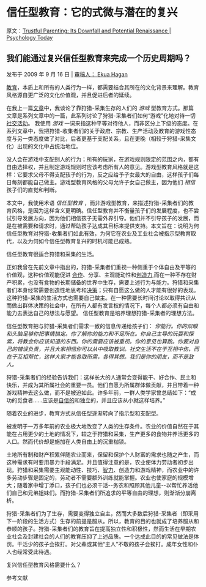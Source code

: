 # 信任型教育：它的式微与潜在的复兴

原文：[Trustful Parenting: Its Downfall and Potential Renaissance | Psychology Today](https://www.psychologytoday.com/us/blog/freedom-learn/200907/trustful-parenting-its-downfall-and-potential-renaissance)

## 我们能通过复兴信任型教育来完成一个历史周期吗？

发布于 2009 年 9 月 16 日 | [审稿人： Ekua Hagan](https://www.psychologytoday.com/us/docs/editorial-process)

[教育](https://www.psychologytoday.com/us/basics/parenting)，本质上和所有的人类行为一样，都需要结合其所在的文化背景来理解。教育风格源自更广泛的文化价值观，并且促进后者的延续。

在我上一篇[文章](https://www.psychologytoday.com/us/blog/freedom-learn/200907/play-makes-us-human-vi-hunter-gatherers-playful-parenting)中，我谈论了靠狩猎-采集生存的人们的 *游戏* 型教育方式。那篇文章是系列文章中的一篇，此系列讨论了狩猎-采集者们如何“游戏”化地对待一切[社交活动](https://www.psychologytoday.com/us/basics/social-life)。 我使用 *游戏* 一词来指这种平等对待他人，而非区分上下级的态度。在系列文章中，我把狩猎-收集者们的关于政府、宗教、生产活动及教育的游戏性态度与另一类态度做了对比，后者更基于支配关系，且在更晚（相较于狩猎-采集文化）出现的文化中占统治地位。

没人会在游戏中支配别人的行为；所有的玩家，在游戏规则限定的范围之内，都有自由选择权，并且制定游戏规则时应该考虑所有人的意见。游戏型教育风格就是这样：它要求父母不得支配孩子的行为，反之应给予子女最大的自由，这样孩子们每日每刻都能自己做主。游戏型教育风格的父母允许子女自己做主，因为他们 *相信* 孩子们的直觉和判断。

本文中，我使用术语 *信任型教育* ，而非游戏型教育，来描述狩猎-采集者们的教育风格，是因为这样含义更明确。信任型教育并不衡量孩子们的发展程度，也不尝试引导发展方向，因为他们相信孩子无需外界引导。他们并不引导孩子的发展，而是在被需要和请求时，通过帮助孩子达成其目标来提供支持。本文旨在：说明为何信任型教育对狩猎-收集者们如此有效，为何它在农业及工业社会被指示型教育取代，以及为何如今信任型教育复兴的时机可能已成熟。

信任型教育很适合狩猎和采集的生活。

正如我曾在先前文章中指出的，狩猎-采集者们重视一种侧重于个体自由及平等的价值观，这种价值观能促进 [合作](https://www.psychologytoday.com/us/basics/teamwork)、分享、主观能动性和[创造力](https://www.psychologytoday.com/us/basics/creativity),而在一种不存在财产积累，也没有食物的长期储备的世界中生存，需要上述行为与能力。狩猎和采集者们本身经常需要创造性地思考和[决策](https://www.psychologytoday.com/us/basics/decision-making)；只有自愿这么做的人才能有很好的表现。这种狩猎-采集的生活方式也需要自己做主。在一种需要长时间讨论以取得共识从而做出群体决策的社会中，在所有人都有发言权的情况下，每个人都必须有自由和能力去表达自己的想法与愿望。 信任型教育是培养理想狩猎-采集者的理想方法。

信任型教育把与狩猎-采集者们需求一致的信息传递给孩子们： *你能行。你的双眼和头脑足够你把事情搞定。你了解你的能力和不足所在。你自己主导的玩耍和探索，将教会你应该知道的东西。你的需要应该被重视。你的意见也算数。你要对自己的错误负责，并且大家相信你可以从中吸取教训。社交生活不在于互相中伤，而在于互相帮忙，这样大家才能各取所需，各得其想。我们是你的朋友，而不是敌人。*

狩猎-采集者们的经验告诉我们：这样长大的人通常会变得能干、好合作、民主和快乐，并成为其所属社会的重要一员。他们自愿为所属群体做贡献，并且带着一种游戏精神去这么做，而不是被迫如此。许多年前，一群人类学家曾总结如下：“成功的觅食者……应该是[自信的](https://www.psychologytoday.com/us/basics/assertiveness)和独立的，并且应该从小就这样培养。”

随着农业的进步，教育方式从信任型逐渐转向了指示型和支配型。

被发明于一万多年前的农业极大地改变了人类的生存条件。农业的价值自然在于其能在占用更少的土地的情况下，较之于狩猎和采集，生产更多的食物并养活更多的人口。然而代价却是施加在人类自由上的沉重枷锁。

土地所有制和财产积累伴随农业而来，保留和保护个人财富的需求也随之产生，而这种需求有时要用暴力手段满足。并且值得注意的是，农业使体力劳动者初步出现。狩猎和采集需要主观能动性、技巧、[智力](https://www.psychologytoday.com/us/basics/intelligence)、创造力和游戏精神，而农业中的许多劳动步骤是固定的，劳动者不需要额外训练就能掌握。农业也使家庭的规模增大；随着家中增丁添口，孩子们也必须干活--务农和照顾其他儿童--以帮忙养活他们自己和兄弟姐妹们。而狩猎-采集者们所追求的平等自由的理想，则渐渐分崩离析。

狩猎-采集者们为了生存，需要变得独立自主，然而大多数后狩猎-采集者（即采用下一阶段的生活方式）生存的前提是服从。所以，教育的目的也就成了培养服从和恭顺的孩子。狩猎-采集者们的教育旨在提高独立性和积极性，然而生活在早期农业社会及封建社会的人们的教育压抑了上述品质。一个达成此目的的常见做法是体罚。干活少的孩子会挨打。对父辈或其他“主人”不敬的孩子会挨打。成年女性和仆人也经常受此待遇。

复兴信任型教育风格需要什么？

参考文献